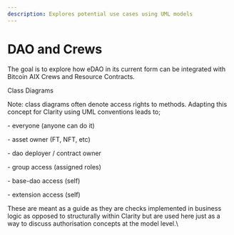 ```yaml
---
description: Explores potential use cases using UML models
---
```


# DAO and Crews

The goal is to explore how eDAO in its current form can be integrated with Bitcoin AIX Crews and Resource Contracts.

Class Diagrams

Note: class diagrams often denote access rights to methods. Adapting this concept for Clarity using UML conventions leads to;

\- everyone (anyone can do it)

\- asset owner (FT, NFT, etc)

\- dao deployer / contract owner

\- group access (assigned roles)

\- base-dao access (self)

\- extension access (self)

These are meant as a guide as they are checks implemented in business logic as opposed to structurally within Clarity but are used here just as a way to discuss authorisation concepts at the model level.\
